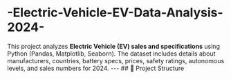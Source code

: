 # -Electric-Vehicle-EV-Data-Analysis-2024-
This project analyzes **Electric Vehicle (EV) sales and specifications** using Python (Pandas, Matplotlib, Seaborn).   The dataset includes details about manufacturers, countries, battery specs, prices, safety ratings, autonomous levels, and sales numbers for 2024.  ---  ## 📂 Project Structure
